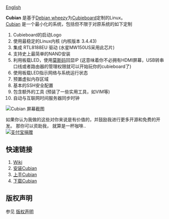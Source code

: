 [English](https://github.com/cubieplayer/Cubian/blob/doc/README.md)  

**Cubian** 是基于[Debian wheezy](http://www.debian.org/News/2013/20130504)为[Cubieboard](http://cubieboard.org/)定制的Linux。  
[Cubian](http://cubieplayer.github.io/Cubian/index.html) 是一个最小化的系统，包括但不限于对原系统的如下定制

1. Cubieboard的启动Logo
2. 使用最稳定的Linux内核 (内核版本 3.4.43)
3. 集成 RTL8188EU 驱动 (水星MW150US采用此芯片)
4. 支持史上最简单的NAND安装
5. 利用板载LED，使用[莫斯码](http://en.wikipedia.org/wiki/Morse_code)回显IP (这意味着你不必拥有HDMI屏幕，USB转串口线或者路由器的管理权限就可以开始玩你的cubieboard了)
6. 使用板载LED指示网络与系统运行状态
7. 预置虚拟内存区域
8. 基本的SSH安全配置
9. 包含额外的工具 (预装了一些实用工具，如VIM等)  
10. 自动与互联网时间服务器同步时钟

<!--There might be a server version in the future which will be based on this version.-->
![Cubian 屏幕截图](http://cubieplayer.github.io/static_files/images/sysinfo.jpg)

如果你认为我做的这些对你来说是有价值的，并鼓励我进行更多开源和免费的开发。 那你可以资助我， 就算是一杯咖啡..  
[![支付宝捐赠](http://cubieplayer.github.io/static_files/images/icons/donate/alipay_donate3.jpg)](https://me.alipay.com/cubieplayer)

快速链接
----
1. [Wiki](https://github.com/cubieplayer/Cubian/wiki)
1. [安装Cubian](https://github.com/cubieplayer/Cubian/wiki/%E5%AE%89%E8%A3%85Cubian)
1. [上手Cubian](https://github.com/cubieplayer/Cubian/wiki/%E4%B8%8A%E6%89%8BCubian)
1. [下载Cubian](http://cubieplayer.github.io/Cubian/dist/)

版权声明
----
参见 [版权声明](https://github.com/cubieplayer/Cubian/blob/doc/LICENSE)
